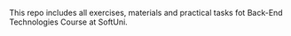 This repo includes all exercises, materials and practical tasks fot Back-End Technologies Course at SoftUni.